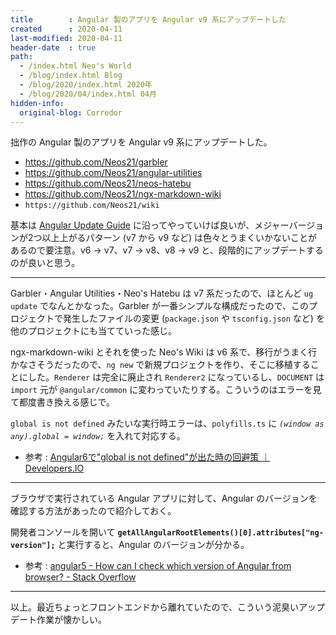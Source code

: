 ```yaml
---
title        : Angular 製のアプリを Angular v9 系にアップデートした
created      : 2020-04-11
last-modified: 2020-04-11
header-date  : true
path:
  - /index.html Neo's World
  - /blog/index.html Blog
  - /blog/2020/index.html 2020年
  - /blog/2020/04/index.html 04月
hidden-info:
  original-blog: Corredor
---
```


拙作の Angular 製のアプリを Angular v9 系にアップデートした。

- <https://github.com/Neos21/garbler>
- <https://github.com/Neos21/angular-utilities>
- <https://github.com/Neos21/neos-hatebu>
- <https://github.com/Neos21/ngx-markdown-wiki>
- `https://github.com/Neos21/wiki`

基本は [Angular Update Guide](https://update.angular.io/) に沿ってやっていけば良いが、メジャーバージョンが2つ以上上がるパターン (v7 から v9 など) は色々とうまくいかないことがあるので要注意。v6 → v7、v7 → v8、v8 → v9 と、段階的にアップデートするのが良いと思う。

-----

Garbler・Angular Utilities・Neo's Hatebu は v7 系だったので、ほとんど `ug update` でなんとかなった。Garbler が一番シンプルな構成だったので、このプロジェクトで発生したファイルの変更 (`package.json` や `tsconfig.json` など) を他のプロジェクトにも当てていった感じ。

ngx-markdown-wiki とそれを使った Neo's Wiki は v6 系で、移行がうまく行かなさそうだったので、`ng new` で新規プロジェクトを作り、そこに移植することにした。`Renderer` は完全に廃止され `Renderer2` になっているし、`DOCUMENT` は `import` 元が `@angular/common` に変わっていたりする。こういうのはエラーを見て都度書き換える感じで。

`global is not defined` みたいな実行時エラーは、`polyfills.ts` に *`(window as any).global = window;`* を入れて対応する。

- 参考 : [Angular6で"global is not defined"が出た時の回避策 ｜ Developers.IO](https://dev.classmethod.jp/etc/angular6-referenceerror/)

-----

ブラウザで実行されている Angular アプリに対して、Angular のバージョンを確認する方法があったので紹介しておく。

開発者コンソールを開いて **`getAllAngularRootElements()[0].attributes["ng-version"];`** と実行すると、Angular のバージョンが分かる。

- 参考 : [angular5 - How can I check which version of Angular from browser? - Stack Overflow](https://stackoverflow.com/questions/48826102/how-can-i-check-which-version-of-angular-from-browser)

-----

以上。最近ちょっとフロントエンドから離れていたので、こういう泥臭いアップデート作業が懐かしい。
